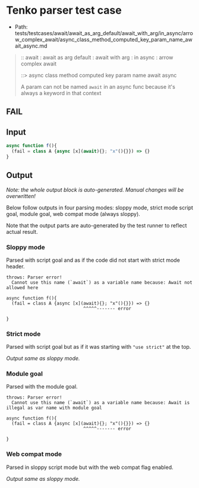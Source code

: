 # Tenko parser test case

- Path: tests/testcases/await/await_as_arg_default/await_with_arg/in_async/arrow_complex_await/async_class_method_computed_key_param_name_await_async.md

> :: await : await as arg default : await with arg : in async : arrow complex await
>
> ::> async class method computed key param name await async
>
> A param can not be named `await` in an async func because it's always a keyword in that context

## FAIL

## Input

`````js
async function f(){
  (fail = class A {async [x](await){}; "x"(){}}) => {}
}
`````

## Output

_Note: the whole output block is auto-generated. Manual changes will be overwritten!_

Below follow outputs in four parsing modes: sloppy mode, strict mode script goal, module goal, web compat mode (always sloppy).

Note that the output parts are auto-generated by the test runner to reflect actual result.

### Sloppy mode

Parsed with script goal and as if the code did not start with strict mode header.

`````
throws: Parser error!
  Cannot use this name (`await`) as a variable name because: Await not allowed here

async function f(){
  (fail = class A {async [x](await){}; "x"(){}}) => {}
                             ^^^^^------- error

}
`````

### Strict mode

Parsed with script goal but as if it was starting with `"use strict"` at the top.

_Output same as sloppy mode._

### Module goal

Parsed with the module goal.

`````
throws: Parser error!
  Cannot use this name (`await`) as a variable name because: Await is illegal as var name with module goal

async function f(){
  (fail = class A {async [x](await){}; "x"(){}}) => {}
                             ^^^^^------- error

}
`````


### Web compat mode

Parsed in sloppy script mode but with the web compat flag enabled.

_Output same as sloppy mode._
